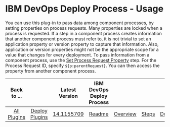 
# IBM DevOps Deploy Process - Usage


You can use this plug-in to pass data among component processes, by setting properties on process requests. Many properties are locked when a process is requested. If a step in a component process creates information that another component process must refer to, it is not trivial to set an application property or version property to capture that information. Also, application or version properties might not be the appropriate scope for a value that changes for every deployment. To pass information from a component process, use the [Set Process Request Property](#set_process_request_property) step. For the Process Request ID, specify ```${p:parentRequest}```. You can then access the property from another component process.


|Back to ...||Latest Version|IBM DevOps Deploy Process ||||
| :---: | :---: | :---: | :---: | :---: | :---: | :---: |
|[All Plugins](../../index.md)|[Deploy Plugins](../README.md)|[14.1155709](https://raw.githubusercontent.com/UrbanCode/IBM-UCD-PLUGINS/main/files/uDeploy-Process/ucd-uDeploy-Process-14.1155709.zip)|[Readme](README.md)|[Overview](overview.md)|[Steps](steps.md)|[Downloads](downloads.md)|
